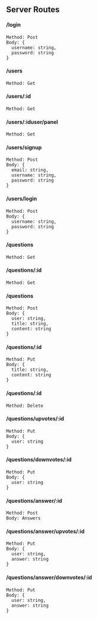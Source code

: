 ## Server Routes

#### /login
    Method: Post
    Body: {
      username: string,
      password: string
    }

#### /users
    Method: Get

#### /users/:id
    Method: Get
    
#### /users/:iduser/panel
    Method: Get
    
#### /users/signup
    Method: Post
    Body: {
      email: string,
      username: string,
      password: string
    }

#### /users/login
    Method: Post
    Body: {
      username: string,
      password: string
    }

#### /questions
    Method: Get

#### /questions/:id
    Method: Get

#### /questions
    Method: Post
    Body: {
      user: string,
      title: string,
      content: string
    }

#### /questions/:id
    Method: Put
    Body: {
      title: string,
      content: string
    }

#### /questions/:id
    Method: Delete

#### /questions/upvotes/:id
    Method: Put
    Body: {
      user: string
    }

#### /questions/downvotes/:id
    Method: Put
    Body: {
      user: string
    }


#### /questions/answer/:id
    Method: Post
    Body: Answers

#### /questions/answer/upvotes/:id
    Method: Put
    Body: {
      user: string,
      answer: string
    }

#### /questions/answer/downvotes/:id
    Method: Put
    Body: {
      user: string,
      answer: string
    }
